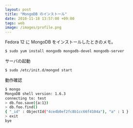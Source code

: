 ```yaml
---
layout: post
title: "MongoDB のインストール"
date: 2010-11-18 13:57:00 +09:00
tags: web
image: /images/profile.png
---
```


Fedora 12 に MongoDB をインストールしたときのメモ。

```bash
$ sudo yum install mongodb mongodb-devel mongodb-server
```

サーバの起動

```bash
$ sudo /etc/init.d/mongod start
```

動作確認

```bash
$ mongo
MongoDB shell version: 1.6.3
connecting to: test
> db.foo.save({a:1})
> db.foo.find()
{ "_id" : ObjectId("4ce4b0ef2fc8b1cc66f4104a"), "a" : 1 }
> exit
bye
```
